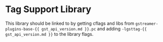 # Tag Support Library

This library should be linked to by getting cflags and libs from
`gstreamer-plugins-base-{{ gst_api_version.md }}.pc` and adding
`-lgsttag-{{ gst_api_version.md }}` to the library flags.

